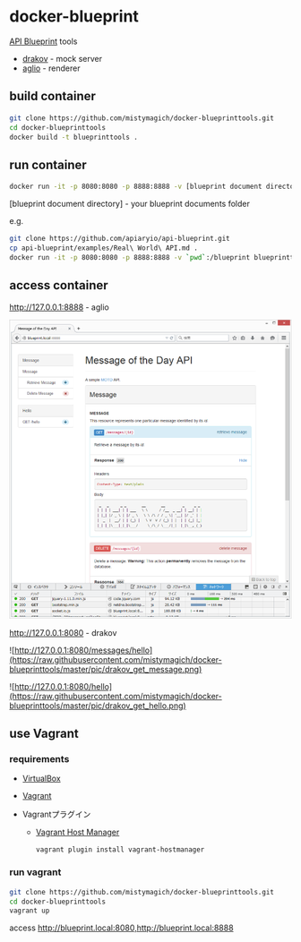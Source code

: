 # docker-blueprint

[API Blueprint](https://apiblueprint.org/) tools

* [drakov](https://github.com/Aconex/drakov) - mock server
* [aglio](https://www.npmjs.com/package/aglio) - renderer

## build container

```bash
git clone https://github.com/mistymagich/docker-blueprinttools.git
cd docker-blueprinttools
docker build -t blueprinttools .
```

## run container

```bash
docker run -it -p 8080:8080 -p 8888:8888 -v [blueprint document directory]:/blueprint blueprinttools
```

[blueprint document directory] - your blueprint documents folder

e.g.

```bash
git clone https://github.com/apiaryio/api-blueprint.git
cp api-blueprint/examples/Real\ World\ API.md .
docker run -it -p 8080:8080 -p 8888:8888 -v `pwd`:/blueprint blueprinttools
```

## access container

http://127.0.0.1:8888 -  aglio

![aglio sample](https://raw.githubusercontent.com/mistymagich/docker-blueprinttools/master/pic/aglio_sample.png)

http://127.0.0.1:8080 - drakov


![http://127.0.0.1:8080/messages/hello](https://raw.githubusercontent.com/mistymagich/docker-blueprinttools/master/pic/drakov_get_message.png)

![http://127.0.0.1:8080/hello](https://raw.githubusercontent.com/mistymagich/docker-blueprinttools/master/pic/drakov_get_hello.png)


## use Vagrant

### requirements

* [VirtualBox](https://www.virtualbox.org)
* [Vagrant](https://www.vagrantup.com)
* Vagrantプラグイン

	* [Vagrant Host Manager](https://github.com/smdahlen/vagrant-hostmanager)

	  ```
	  vagrant plugin install vagrant-hostmanager
	  ```

### run vagrant

```bash
git clone https://github.com/mistymagich/docker-blueprinttools.git
cd docker-blueprinttools
vagrant up
```

access http://blueprint.local:8080,http://blueprint.local:8888

